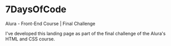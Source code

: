 # 7DaysOfCode
Alura - Front-End Course | Final Challenge

I've developed this landing page as part of the final challenge of the Alura's HTML and CSS course.
